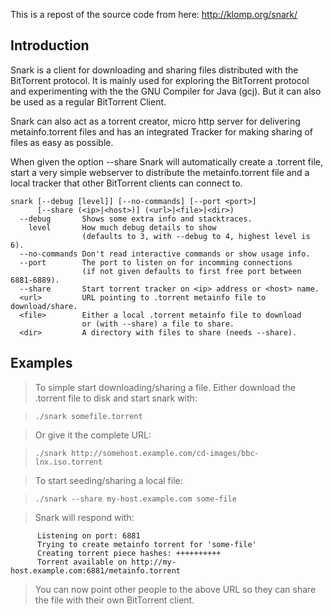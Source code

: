 This is a repost of the source code from here:
http://klomp.org/snark/

## Introduction ##

Snark is a client for downloading and sharing files distributed with the BitTorrent protocol. It is mainly used for exploring the BitTorrent protocol and experimenting with the the GNU Compiler for Java (gcj). But it can also be used as a regular BitTorrent Client.

Snark can also act as a torrent creator, micro http server for delivering metainfo.torrent files and has an integrated Tracker for making sharing of files as easy as possible.

When given the option --share Snark will automatically create a .torrent file, start a very simple webserver to distribute the metainfo.torrent file and a local tracker that other BitTorrent clients can connect to.


```
snark [--debug [level]] [--no-commands] [--port <port>]
      [--share (<ip>|<host>)] (<url>|<file>|<dir>)
  --debug       Shows some extra info and stacktraces.
    level       How much debug details to show
                (defaults to 3, with --debug to 4, highest level is 6).
  --no-commands Don't read interactive commands or show usage info.
  --port        The port to listen on for incomming connections
                (if not given defaults to first free port between 6881-6889).
  --share       Start torrent tracker on <ip> address or <host> name.
  <url>         URL pointing to .torrent metainfo file to download/share.
  <file>        Either a local .torrent metainfo file to download
                or (with --share) a file to share.
  <dir>         A directory with files to share (needs --share).
```

## Examples ##

> To simple start downloading/sharing a file. Either download the .torrent file to disk and start snark with:

> `./snark somefile.torrent`

> Or give it the complete URL:

> `./snark http://somehost.example.com/cd-images/bbc-lnx.iso.torrent`

> To start seeding/sharing a local file:

> `./snark --share my-host.example.com some-file`

> Snark will respond with:
```
      Listening on port: 6881
      Trying to create metainfo torrent for 'some-file'
      Creating torrent piece hashes: ++++++++++
      Torrent available on http://my-host.example.com:6881/metainfo.torrent
```

> You can now point other people to the above URL so they can share the file with their own BitTorrent client.